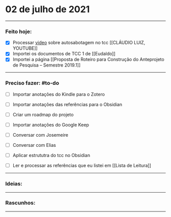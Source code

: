 # 02 de julho de 2021

----
### Feito hoje:
- [x] Processar [video](https://youtu.be/7kiP_Ruofu8) sobre autosabotagem no tcc [[CLÁUDIO LUIZ, YOUTUBE]]
- [x] Importei os documentos de TCC 1 de [[Eudaldo]]
- [x] Importei a página [[Proposta de Roteiro para Construção do Anteprojeto de Pesquisa – Semestre 2019.1]]
---

### Preciso fazer: #to-do
 - [ ] Importar anotações do Kindle para o Zotero
- [ ] Importar anotações das referências para o Obsidian
- [ ] Criar um roadmap do projeto
- [ ] Importar anotações do Google Keep
- [ ] Conversar com Josemeire
- [ ] Conversar com Elias
- [ ] Aplicar estrututra do tcc no Obsidian

- [ ] Ler e processar as referências que eu listei em [[Lista de Leitura]]

---

### Ideias:


---

### Rascunhos:


---